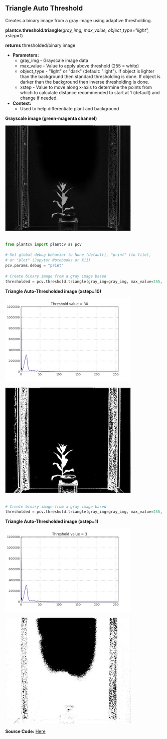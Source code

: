 ## Triangle Auto Threshold

Creates a binary image from a gray image using adaptive thresholding.

**plantcv.threshold.triangle**(*gray_img, max_value, object_type="light", xstep=1*)

**returns** thresholded/binary image

- **Parameters:**
    - gray_img - Grayscale image data
    - max_value - Value to apply above threshold (255 = white)
    - object_type - "light" or "dark" (default: "light"). If object is lighter than the background then standard 
    thresholding is done. If object is darker than the background then inverse thresholding is done.
    - xstep - Value to move along x-axis to determine the points from which to calculate distance
              recommended to start at 1 (default) and change if needed.
- **Context:**
    - Used to help differentiate plant and background
    

**Grayscale image (green-magenta channel)**

![Screenshot](img/documentation_images/triangle_threshold/input_gray_img.jpg)


```python

from plantcv import plantcv as pcv

# Set global debug behavior to None (default), "print" (to file), 
# or "plot" (Jupyter Notebooks or X11)
pcv.params.debug = "print"

# Create binary image from a gray image based
thresholded = pcv.threshold.triangle(gray_img=gray_img, max_value=255, object_type='light', xstep=10)

```

**Triangle Auto-Thresholded image (xstep=10)**

![Screenshot](img/documentation_images/triangle_threshold/4_triangle_thresh_hist_30.0.jpg)

![Screenshot](img/documentation_images/triangle_threshold/4_triangle_thresh_img_30.0.jpg)

```python

# Create binary image from a gray image based 
thresholded = pcv.threshold.triangle(gray_img=gray_img, max_value=255, object_type='light', xstep=1)

```

**Triangle Auto-Thresholded image (xstep=1)**

![Screenshot](img/documentation_images/triangle_threshold/11_triangle_thresh_hist_3.0.jpg)

![Screenshot](img/documentation_images/triangle_threshold/11_triangle_thresh_img_3.0.jpg)

**Source Code:** [Here](https://github.com/danforthcenter/plantcv/blob/master/plantcv/plantcv/threshold/threshold_methods.py)
